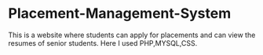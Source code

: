# Placement-Management-System

This is a website where students can apply for placements and can
view the resumes of senior students.
Here I used PHP,MYSQL,CSS.
